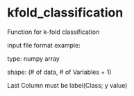 # kfold_classification
Function for k-fold classification

input file format example:

type: numpy array

shape: (# of data, # of Variables + 1)

Last Column must be label(Class; y value)
